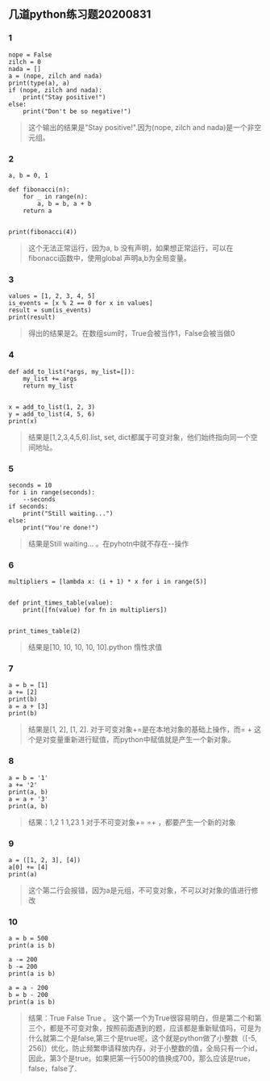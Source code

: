 ## 几道python练习题20200831
### 1
```
nope = False
zilch = 0
nada = []
a = (nope, zilch and nada)
print(type(a), a)
if (nope, zilch and nada):
    print("Stay positive!")
else:
    print("Don't be so negative!")

```
> 这个输出的结果是"Stay positive!".因为(nope, zilch and nada)是一个非空元组。
### 2
```
a, b = 0, 1

def fibonacci(n):
    for _ in range(n):
        a, b = b, a + b
    return a


print(fibonacci(4))

```
> 这个无法正常运行，因为a, b 没有声明，如果想正常运行，可以在fibonacci函数中，使用global 声明a,b为全局变量。
### 3
```
values = [1, 2, 3, 4, 5]
is_events = [x % 2 == 0 for x in values]
result = sum(is_events)
print(result)
```
> 得出的结果是2。在数组sum时，True会被当作1，False会被当做0
### 4
```
def add_to_list(*args, my_list=[]):
    my_list += args
    return my_list


x = add_to_list(1, 2, 3)
y = add_to_list(4, 5, 6)
print(x)
```
> 结果是[1,2,3,4,5,6].list, set, dict都属于可变对象，他们始终指向同一个空间地址。
### 5
```
seconds = 10
for i in range(seconds):
    --seconds
if seconds:
    print("Still waiting...")
else:
    print("You're done!")

```
> 结果是Still waiting... 。在pyhotn中就不存在--操作
### 6
```
multipliers = [lambda x: (i + 1) * x for i in range(5)]


def print_times_table(value):
    print([fn(value) for fn in multipliers])


print_times_table(2)

```
> 结果是[10, 10, 10, 10, 10].python 惰性求值
### 7
```
a = b = [1]
a += [2]
print(b)
a = a + [3]
print(b)
```
> 结果是[1, 2], [1, 2]. 对于可变对象+=是在本地对象的基础上操作，而= + 这个是对变量重新进行赋值，而python中赋值就是产生一个新对象。
### 8
```
a = b = '1'
a += '2'
print(a, b)
a = a + '3'
print(a, b)
```
> 结果：1,2  1     1,23 1  对于不可变对象+= =+ ，都要产生一个新的对象
### 9
```
a = ([1, 2, 3], [4])
a[0] += [4]
print(a)
```
> 这个第二行会报错，因为a是元组，不可变对象，不可以对对象的值进行修改
### 10
```
a = b = 500
print(a is b)

a -= 200
b -= 200
print(a is b)

a = a - 200
b = b - 200
print(a is b)
```
> 结果：True  False True 。 这个第一个为True很容易明白，但是第二个和第三个，都是不可变对象，按照前面遇到的题，应该都是重新赋值吗，可是为什么就第二个是false,第三个是true呢，这个就是python做了小整数（[-5, 256]）优化，防止频繁申请释放内存，对于小整数的值，全局只有一个id，因此，第3个是true。如果把第一行500的值换成700，那么应该是true， false，false了.